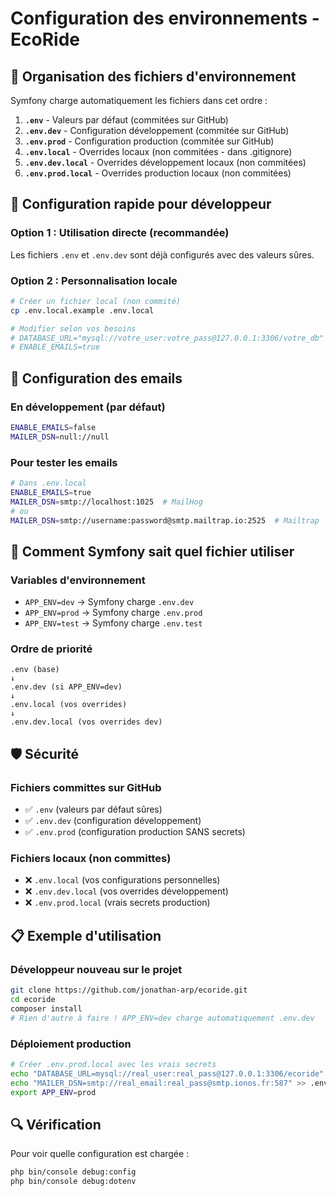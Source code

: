 # Configuration des environnements - EcoRide

## 📁 Organisation des fichiers d'environnement

Symfony charge automatiquement les fichiers dans cet ordre :

1. **`.env`** - Valeurs par défaut (commitées sur GitHub)
2. **`.env.dev`** - Configuration développement (commitée sur GitHub)
3. **`.env.prod`** - Configuration production (commitée sur GitHub)
4. **`.env.local`** - Overrides locaux (non commitées - dans .gitignore)
5. **`.env.dev.local`** - Overrides développement locaux (non commitées)
6. **`.env.prod.local`** - Overrides production locaux (non commitées)

## 🚀 Configuration rapide pour développeur

### Option 1 : Utilisation directe (recommandée)

Les fichiers `.env` et `.env.dev` sont déjà configurés avec des valeurs sûres.

### Option 2 : Personnalisation locale

```bash
# Créer un fichier local (non commité)
cp .env.local.example .env.local

# Modifier selon vos besoins
# DATABASE_URL="mysql://votre_user:votre_pass@127.0.0.1:3306/votre_db"
# ENABLE_EMAILS=true
```

## 📧 Configuration des emails

### En développement (par défaut)

```bash
ENABLE_EMAILS=false
MAILER_DSN=null://null
```

### Pour tester les emails

```bash
# Dans .env.local
ENABLE_EMAILS=true
MAILER_DSN=smtp://localhost:1025  # MailHog
# ou
MAILER_DSN=smtp://username:password@smtp.mailtrap.io:2525  # Mailtrap
```

## 🔧 Comment Symfony sait quel fichier utiliser

### Variables d'environnement

- `APP_ENV=dev` → Symfony charge `.env.dev`
- `APP_ENV=prod` → Symfony charge `.env.prod`
- `APP_ENV=test` → Symfony charge `.env.test`

### Ordre de priorité

```
.env (base)
↓
.env.dev (si APP_ENV=dev)
↓
.env.local (vos overrides)
↓
.env.dev.local (vos overrides dev)
```

## 🛡️ Sécurité

### Fichiers committes sur GitHub

- ✅ `.env` (valeurs par défaut sûres)
- ✅ `.env.dev` (configuration développement)
- ✅ `.env.prod` (configuration production SANS secrets)

### Fichiers locaux (non committes)

- ❌ `.env.local` (vos configurations personnelles)
- ❌ `.env.dev.local` (vos overrides développement)
- ❌ `.env.prod.local` (vrais secrets production)

## 📋 Exemple d'utilisation

### Développeur nouveau sur le projet

```bash
git clone https://github.com/jonathan-arp/ecoride.git
cd ecoride
composer install
# Rien d'autre à faire ! APP_ENV=dev charge automatiquement .env.dev
```

### Déploiement production

```bash
# Créer .env.prod.local avec les vrais secrets
echo "DATABASE_URL=mysql://real_user:real_pass@127.0.0.1:3306/ecoride" > .env.prod.local
echo "MAILER_DSN=smtp://real_email:real_pass@smtp.ionos.fr:587" >> .env.prod.local
export APP_ENV=prod
```

## 🔍 Vérification

Pour voir quelle configuration est chargée :

```bash
php bin/console debug:config
php bin/console debug:dotenv
```
